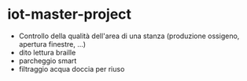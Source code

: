 # iot-master-project

- Controllo della qualità dell'area di una stanza (produzione ossigeno, apertura finestre, ...)
- dito lettura braille
- parcheggio smart
- filtraggio acqua doccia per riuso
